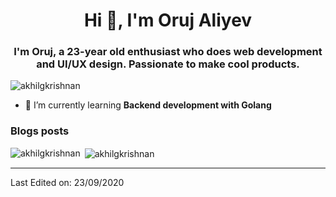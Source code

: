 <h1 align="center">Hi 👋, I'm Oruj Aliyev</h1>
<h3 align="center">I'm Oruj, a 23-year old enthusiast who does web development and UI/UX design. Passionate to make cool products.</h3>

<p align="left"> <img src="https://komarev.com/ghpvc/?username=Orujhimaru" alt="akhilgkrishnan" /> </p>

- 🌱 I’m currently learning **Backend development with Golang**


### Blogs posts
<!-- BLOG-POST-LIST:START -->
<!-- BLOG-POST-LIST:END -->
<p><img align="left" src="https://github-readme-stats.vercel.app/api/top-langs/?username=Orujhimaru&layout=compact&hide=html" alt="akhilgkrishnan" /></p>

<p>&nbsp;<img align="center" src="https://github-readme-stats.vercel.app/api?username=Orujhimaru&show_icons=true" alt="akhilgkrishnan" /></p>


----

Last Edited on: 23/09/2020
